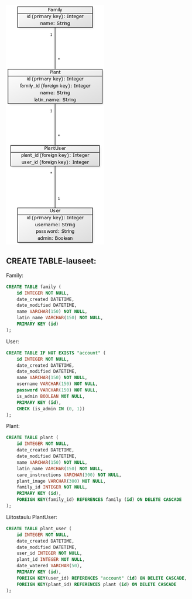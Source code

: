 ![Kaavio](https://github.com/ArttuJanhunen/Kasvikanta/blob/master/documentation/Tietokantakaavio.png)

## CREATE TABLE-lauseet:

Family:
```sql
CREATE TABLE family (
	id INTEGER NOT NULL, 
	date_created DATETIME, 
	date_modified DATETIME, 
	name VARCHAR(150) NOT NULL, 
	latin_name VARCHAR(150) NOT NULL, 
	PRIMARY KEY (id)
);
```
User:
```sql
CREATE TABLE IF NOT EXISTS "account" (
	id INTEGER NOT NULL, 
	date_created DATETIME, 
	date_modified DATETIME, 
	name VARCHAR(150) NOT NULL, 
	username VARCHAR(150) NOT NULL, 
	password VARCHAR(150) NOT NULL, 
	is_admin BOOLEAN NOT NULL, 
	PRIMARY KEY (id), 
	CHECK (is_admin IN (0, 1))
);
```
Plant:
```sql
CREATE TABLE plant (
	id INTEGER NOT NULL, 
	date_created DATETIME, 
	date_modified DATETIME, 
	name VARCHAR(150) NOT NULL, 
	latin_name VARCHAR(150) NOT NULL, 
	care_instructions VARCHAR(300) NOT NULL, 
	plant_image VARCHAR(300) NOT NULL, 
	family_id INTEGER NOT NULL, 
	PRIMARY KEY (id), 
	FOREIGN KEY(family_id) REFERENCES family (id) ON DELETE CASCADE
);
```
Liitostaulu PlantUser:
```sql
CREATE TABLE plant_user (
	id INTEGER NOT NULL, 
	date_created DATETIME, 
	date_modified DATETIME, 
	user_id INTEGER NOT NULL, 
	plant_id INTEGER NOT NULL, 
	date_watered VARCHAR(50), 
	PRIMARY KEY (id), 
	FOREIGN KEY(user_id) REFERENCES "account" (id) ON DELETE CASCADE, 
	FOREIGN KEY(plant_id) REFERENCES plant (id) ON DELETE CASCADE
);
```
